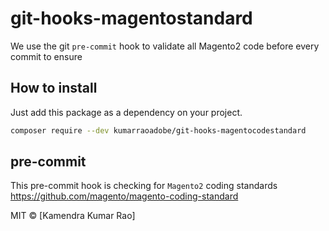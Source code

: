# git-hooks-magentostandard

We use the git `pre-commit` hook to validate all Magento2 code before every commit to ensure


## How to install

Just add this package as a dependency on your project.

```sh
composer require --dev kumarraoadobe/git-hooks-magentocodestandard
```

## pre-commit

This pre-commit hook is checking for `Magento2` coding standards
https://github.com/magento/magento-coding-standard




MIT © [Kamendra Kumar Rao]
